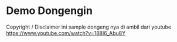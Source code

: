 # Demo Dongengin

Copyright / Disclaimer
ini sample dongeng nya di ambil dari youtube https://www.youtube.com/watch?v=188l6_Abu8Y
